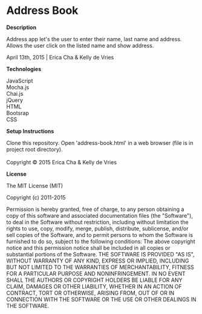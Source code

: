 <h1> Address Book </h1>

<b>Description</b>

Address app let's the user to enter their name, last name and address. Allows the user click on the listed name and show address.


April 13th, 2015 | Erica Cha & Kelly de Vries

<b>Technologies</b>

JavaScript<br>
Mocha.js<br>
Chai.js<br>
jQuery<br>
HTML<br>
Bootsrap<br>
CSS<br>


<b>Setup Instructions</b>

Clone this repository.
Open 'address-book.html' in a web browser (file is in project root directory). <br><br>
Copyright © 2015 Erica Cha & Kelly de Vries

<b>License</b>

The MIT License (MIT)

Copyright (c) 2011-2015

Permission is hereby granted, free of charge, to any person obtaining a copy of this software and associated documentation files (the "Software"), to deal in the Software without restriction, including without limitation the rights to use, copy, modify, merge, publish, distribute, sublicense, and/or sell copies of the Software, and to permit persons to whom the Software is furnished to do so, subject to the following conditions: The above copyright notice and this permission notice shall be included in all copies or substantial portions of the Software. THE SOFTWARE IS PROVIDED "AS IS", WITHOUT WARRANTY OF ANY KIND, EXPRESS OR IMPLIED, INCLUDING BUT NOT LIMITED TO THE WARRANTIES OF MERCHANTABILITY, FITNESS FOR A PARTICULAR PURPOSE AND NONINFRINGEMENT. IN NO EVENT SHALL THE AUTHORS OR COPYRIGHT HOLDERS BE LIABLE FOR ANY CLAIM, DAMAGES OR OTHER LIABILITY, WHETHER IN AN ACTION OF CONTRACT, TORT OR OTHERWISE, ARISING FROM, OUT OF OR IN CONNECTION WITH THE SOFTWARE OR THE USE OR OTHER DEALINGS IN THE SOFTWARE.
